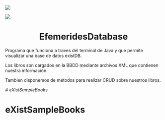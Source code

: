 <p align="left">
   <img src="https://img.shields.io/badge/STATUS-EN%20DESAROLLO-green">
   </p>
   <p align="left">
   <img src="https://img.shields.io/badge/Maven-5.4.4-blueviolet">
   </p>
   
<h1 align="center"> EfemeridesDatabase </h1>




Programa que funciona a traves del terminal de Java y que permite visualizar una base de datos existDB.

Los libros son cargados en la BBDD mediante archivos XML que contienen nuestra información.

Tambien disponemos de métodos para realizar CRUD sobre nuestros libros.

<em> # eXistSampleBooks </em>

# eXistSampleBooks
